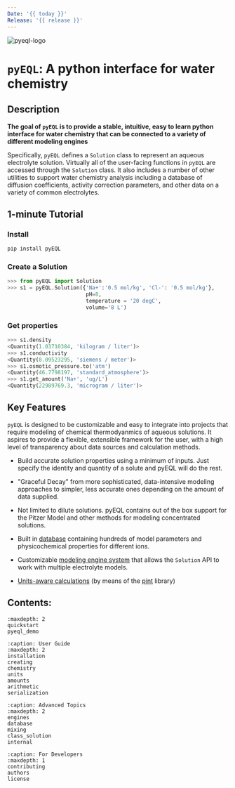 ```yaml
---
Date: '{{ today }}'
Release: '{{ release }}'
---
```


![pyeql-logo](../pyeql-logo.png)

# `pyEQL`: A python interface for water chemistry

## Description

**The goal of `pyEQL` is to provide a stable, intuitive, easy to learn python interface
for water chemistry that can be connected to a variety of different modeling engines**

Specifically, `pyEQL` defines a `Solution` class to represent an aqueous
electrolyte solution. Virtually all of the user-facing functions in `pyEQL` are accessed
through the `Solution` class. It also includes a number of other utilities to support
water chemistry analysis including a database of diffusion coefficients, activity
correction parameters, and other data on a variety of common electrolytes.

## 1-minute Tutorial

### Install

```bash
pip install pyEQL
```

### Create a Solution

```python
>>> from pyEQL import Solution
>>> s1 = pyEQL.Solution({'Na+':'0.5 mol/kg', 'Cl-': '0.5 mol/kg'},
                         pH=8,
                         temperature = '20 degC',
                         volume='8 L')
```
### Get properties

```python
>>> s1.density
<Quantity(1.03710384, 'kilogram / liter')>
>>> s1.conductivity
<Quantity(8.09523295, 'siemens / meter')>
>>> s1.osmotic_pressure.to('atm')
<Quantity(46.7798197, 'standard_atmosphere')>
>>> s1.get_amount('Na+', 'ug/L')
<Quantity(22989769.3, 'microgram / liter')>
```

## Key Features

`pyEQL` is designed to be customizable and easy to integrate into projects
that require modeling of chemical thermodyanmics of aqueous solutions.
It aspires to provide a flexible, extensible framework for the user, with a
high level of transparency about data sources and calculation methods.

- Build accurate solution properties using a minimum of inputs. Just specify
  the identity and quantity of a solute and pyEQL will do the rest.

- "Graceful Decay" from more sophisticated, data-intensive modeling approaches
  to simpler, less accurate ones depending on the amount of data supplied.

- Not limited to dilute solutions. pyEQL contains out of the box support for
  the Pitzer Model and other methods for modeling concentrated solutions.

- Built in [database](https://pyeql.readthedocs.io/en/latest/database.html) containing hundreds of model
  parameters and physicochemical properties for different ions.

- Customizable [modeling engine system](engines.md) that allows the `Solution` API to
  work with multiple electrolyte models.

- [Units-aware calculations](units.md) (by means of the [pint](https://github.com/hgrecco/pint) library)

## Contents:

```{toctree}
:maxdepth: 2
quickstart
pyeql_demo
```

```{toctree}
:caption: User Guide
:maxdepth: 2
installation
creating
chemistry
units
amounts
arithmetic
serialization
```

```{toctree}
:caption: Advanced Topics
:maxdepth: 2
engines
database
mixing
class_solution
internal
```

```{toctree}
:caption: For Developers
:maxdepth: 1
contributing
authors
license
```
